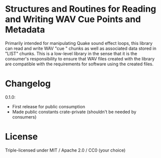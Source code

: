 # Structures and Routines for Reading and Writing WAV Cue Points and Metadata

Primarily intended for manipulating Quake sound effect loops, this library
can read and write WAV "cue " chunks as well as associated data stored in "LIST"
chunks.  This is a low-level library in the sense that it is the consumer's
responsibility to ensure that WAV files created with the library are compatible
with the requirements for software using the created files.

# Changelog

0.1.0:
* First release for public consumption
* Made public constants crate-private (shouldn't be needed by consumers)

# License

Triple-licensed under MIT / Apache 2.0 / CC0 (your choice)
